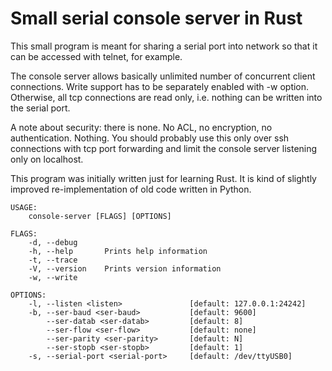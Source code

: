 # Small serial console server in Rust

This small program is meant for sharing a serial port into network so that
it can be accessed with telnet, for example.

The console server allows basically unlimited number of concurrent client connections.
Write support has to be separately enabled with -w option.
Otherwise, all tcp connections are read only, i.e. nothing can be written into the serial port.

A note about security: there is none. No ACL, no encryption, no authentication. Nothing.
You should probably use this only over ssh connections with tcp port forwarding
and limit the console server listening only on localhost.

This program was initially written just for learning Rust. It is kind of slightly improved
re-implementation of old code written in Python.

```
USAGE:
    console-server [FLAGS] [OPTIONS]

FLAGS:
    -d, --debug      
    -h, --help       Prints help information
    -t, --trace      
    -V, --version    Prints version information
    -w, --write      

OPTIONS:
    -l, --listen <listen>               [default: 127.0.0.1:24242]
    -b, --ser-baud <ser-baud>           [default: 9600]
        --ser-datab <ser-datab>         [default: 8]
        --ser-flow <ser-flow>           [default: none]
        --ser-parity <ser-parity>       [default: N]
        --ser-stopb <ser-stopb>         [default: 1]
    -s, --serial-port <serial-port>     [default: /dev/ttyUSB0]

```
